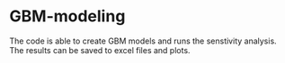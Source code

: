 # GBM-modeling
The code is able to create GBM models and runs the senstivity analysis. The results can be saved to excel files and plots.
